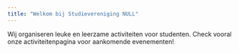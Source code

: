 ```yaml
---
title: "Welkom bij Studievereniging NULL"
---
```


Wij organiseren leuke en leerzame activiteiten voor studenten.
Check vooral onze activiteitenpagina voor aankomende evenementen!